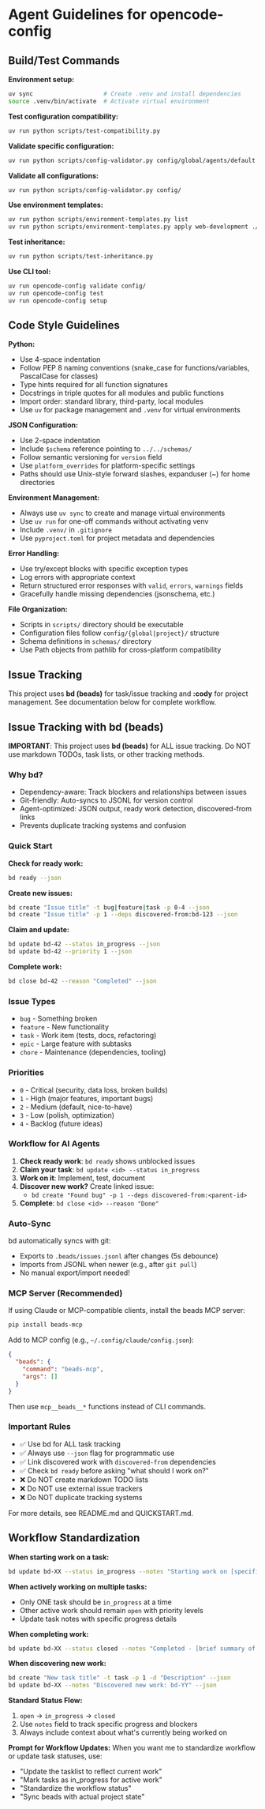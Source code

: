 # Agent Guidelines for opencode-config

## Build/Test Commands

**Environment setup:**
```bash
uv sync                    # Create .venv and install dependencies
source .venv/bin/activate  # Activate virtual environment
```

**Test configuration compatibility:**
```bash
uv run python scripts/test-compatibility.py
```

**Validate specific configuration:**
```bash
uv run python scripts/config-validator.py config/global/agents/default.json
```

**Validate all configurations:**
```bash
uv run python scripts/config-validator.py config/
```

**Use environment templates:**
```bash
uv run python scripts/environment-templates.py list
uv run python scripts/environment-templates.py apply web-development ./my-project
```

**Test inheritance:**
```bash
uv run python scripts/test-inheritance.py
```

**Use CLI tool:**
```bash
uv run opencode-config validate config/
uv run opencode-config test
uv run opencode-config setup
```

## Code Style Guidelines

**Python:**
- Use 4-space indentation
- Follow PEP 8 naming conventions (snake_case for functions/variables, PascalCase for classes)
- Type hints required for all function signatures
- Docstrings in triple quotes for all modules and public functions
- Import order: standard library, third-party, local modules
- Use `uv` for package management and `.venv` for virtual environments

**JSON Configuration:**
- Use 2-space indentation
- Include `$schema` reference pointing to `../../schemas/`
- Follow semantic versioning for `version` field
- Use `platform_overrides` for platform-specific settings
- Paths should use Unix-style forward slashes, expanduser (~) for home directories

**Environment Management:**
- Always use `uv sync` to create and manage virtual environments
- Use `uv run` for one-off commands without activating venv
- Include `.venv/` in `.gitignore`
- Use `pyproject.toml` for project metadata and dependencies

**Error Handling:**
- Use try/except blocks with specific exception types
- Log errors with appropriate context
- Return structured error responses with `valid`, `errors`, `warnings` fields
- Gracefully handle missing dependencies (jsonschema, etc.)

**File Organization:**
- Scripts in `scripts/` directory should be executable
- Configuration files follow `config/{global|project}/` structure
- Schema definitions in `schemas/` directory
- Use Path objects from pathlib for cross-platform compatibility

## Issue Tracking

This project uses **bd (beads)** for task/issue tracking and **:cody** for project management. See documentation below for complete workflow.

## Issue Tracking with bd (beads)

**IMPORTANT**: This project uses **bd (beads)** for ALL issue tracking. Do NOT use markdown TODOs, task lists, or other tracking methods.

### Why bd?

- Dependency-aware: Track blockers and relationships between issues
- Git-friendly: Auto-syncs to JSONL for version control
- Agent-optimized: JSON output, ready work detection, discovered-from links
- Prevents duplicate tracking systems and confusion

### Quick Start

**Check for ready work:**
```bash
bd ready --json
```

**Create new issues:**
```bash
bd create "Issue title" -t bug|feature|task -p 0-4 --json
bd create "Issue title" -p 1 --deps discovered-from:bd-123 --json
```

**Claim and update:**
```bash
bd update bd-42 --status in_progress --json
bd update bd-42 --priority 1 --json
```

**Complete work:**
```bash
bd close bd-42 --reason "Completed" --json
```

### Issue Types

- `bug` - Something broken
- `feature` - New functionality
- `task` - Work item (tests, docs, refactoring)
- `epic` - Large feature with subtasks
- `chore` - Maintenance (dependencies, tooling)

### Priorities

- `0` - Critical (security, data loss, broken builds)
- `1` - High (major features, important bugs)
- `2` - Medium (default, nice-to-have)
- `3` - Low (polish, optimization)
- `4` - Backlog (future ideas)

### Workflow for AI Agents

1. **Check ready work**: `bd ready` shows unblocked issues
2. **Claim your task**: `bd update <id> --status in_progress`
3. **Work on it**: Implement, test, document
4. **Discover new work?** Create linked issue:
   - `bd create "Found bug" -p 1 --deps discovered-from:<parent-id>`
5. **Complete**: `bd close <id> --reason "Done"`

### Auto-Sync

bd automatically syncs with git:
- Exports to `.beads/issues.jsonl` after changes (5s debounce)
- Imports from JSONL when newer (e.g., after `git pull`)
- No manual export/import needed!

### MCP Server (Recommended)

If using Claude or MCP-compatible clients, install the beads MCP server:

```bash
pip install beads-mcp
```

Add to MCP config (e.g., `~/.config/claude/config.json`):
```json
{
  "beads": {
    "command": "beads-mcp",
    "args": []
  }
}
```

Then use `mcp__beads__*` functions instead of CLI commands.

### Important Rules

- ✅ Use bd for ALL task tracking
- ✅ Always use `--json` flag for programmatic use
- ✅ Link discovered work with `discovered-from` dependencies
- ✅ Check `bd ready` before asking "what should I work on?"
- ❌ Do NOT create markdown TODO lists
- ❌ Do NOT use external issue trackers
- ❌ Do NOT duplicate tracking systems

For more details, see README.md and QUICKSTART.md.

## Workflow Standardization

**When starting work on a task:**
```bash
bd update bd-XX --status in_progress --notes "Starting work on [specific description]" --json
```

**When actively working on multiple tasks:**
- Only ONE task should be `in_progress` at a time
- Other active work should remain `open` with priority levels
- Update task notes with specific progress details

**When completing work:**
```bash
bd update bd-XX --status closed --notes "Completed - [brief summary of what was done]" --json
```

**When discovering new work:**
```bash
bd create "New task title" -t task -p 1 -d "Description" --json
bd update bd-XX --notes "Discovered new work: bd-YY" --json
```

**Standard Status Flow:**
1. `open` → `in_progress` → `closed`
2. Use `notes` field to track specific progress and blockers
3. Always include context about what's currently being worked on

**Prompt for Workflow Updates:**
When you want me to standardize workflow or update task statuses, use:
- "Update the tasklist to reflect current work"
- "Mark tasks as in_progress for active work" 
- "Standardize the workflow status"
- "Sync beads with actual project state"
